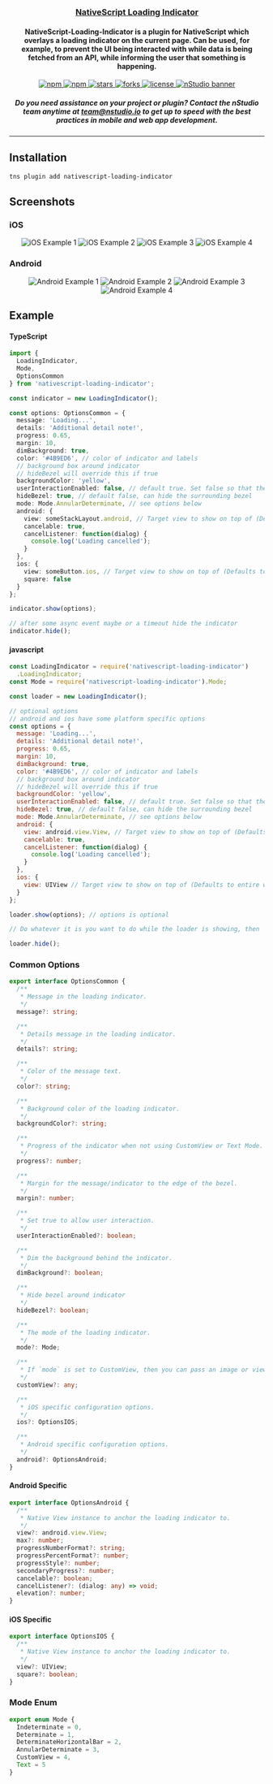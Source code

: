 <a align="center" href="https://www.npmjs.com/package/nativescript-loading-indicator">
    <h3 align="center">NativeScript Loading Indicator</h3>
</a>
<h4 align="center">
NativeScript-Loading-Indicator is a plugin for NativeScript which overlays a loading indicator on the current page. Can be used, for example, to prevent the UI being interacted with while data is being fetched from an API, while informing the user that something is happening.
</h4>

<p align="center">
    <a href="https://www.npmjs.com/package/nativescript-loading-indicator">
        <img src="https://img.shields.io/npm/v/nativescript-loading-indicator.svg" alt="npm">
    </a>
    <a href="https://www.npmjs.com/package/nativescript-loading-indicator">
        <img src="https://img.shields.io/npm/dt/nativescript-loading-indicator.svg?label=npm%20downloads" alt="npm">
    </a>
    <a href="https://github.com/NathanWalker/nativescript-loading-indicator/stargazers">
        <img src="https://img.shields.io/github/stars/NathanWalker/nativescript-loading-indicator.svg" alt="stars">
    </a>
     <a href="https://github.com/NathanWalker/nativescript-loading-indicator/network">
        <img src="https://img.shields.io/github/forks/NathanWalker/nativescript-loading-indicator.svg" alt="forks">
    </a>
    <a href="https://github.com/NathanWalker/nativescript-loading-indicator/blob/master/LICENSE">
        <img src="https://img.shields.io/github/license/NathanWalker/nativescript-loading-indicator.svg" alt="license">
    </a>
    <a href="http://nstudio.io">
      <img src="https://github.com/nstudio/media/blob/master/images/nstudio-banner.png?raw=true" alt="nStudio banner">
    </a>
    <h5 align="center">Do you need assistance on your project or plugin? Contact the nStudio team anytime at <a href="mailto:team@nstudio.io">team@nstudio.io</a> to get up to speed with the best practices in mobile and web app development.
    </h5>
</p>

---

## Installation

```bash
tns plugin add nativescript-loading-indicator
```

## Screenshots

### iOS

<p align="center">
  <img src="./screenshots/ios/1.png" style="max-width:200px" alt="iOS Example 1">
  <img src="./screenshots/ios/2.png" style="max-width:200px" alt="iOS Example 2">
  <img src="./screenshots/ios/3.png" style="max-width:200px" alt="iOS Example 3">
  <img src="./screenshots/ios/4.png" style="max-width:200px" alt="iOS Example 4">
</p>

### Android

<p align="center">
  <img src="./screenshots/android/1.png" style="max-width:200px" alt="Android Example 1">
  <img src="./screenshots/android/2.png" style="max-width:200px" alt="Android Example 2">
  <img src="./screenshots/android/3.png" style="max-width:200px" alt="Android Example 3">
  <img src="./screenshots/android/4.png" style="max-width:200px" alt="Android Example 4">
</p>

## Example

#### TypeScript

```typescript
import {
  LoadingIndicator,
  Mode,
  OptionsCommon
} from 'nativescript-loading-indicator';

const indicator = new LoadingIndicator();

const options: OptionsCommon = {
  message: 'Loading...',
  details: 'Additional detail note!',
  progress: 0.65,
  margin: 10,
  dimBackground: true,
  color: '#4B9ED6', // color of indicator and labels
  // background box around indicator
  // hideBezel will override this if true
  backgroundColor: 'yellow',
  userInteractionEnabled: false, // default true. Set false so that the touches will fall through it.
  hideBezel: true, // default false, can hide the surrounding bezel
  mode: Mode.AnnularDeterminate, // see options below
  android: {
    view: someStackLayout.android, // Target view to show on top of (Defaults to entire window)
    cancelable: true,
    cancelListener: function(dialog) {
      console.log('Loading cancelled');
    }
  },
  ios: {
    view: someButton.ios, // Target view to show on top of (Defaults to entire window)
    square: false
  }
};

indicator.show(options);

// after some async event maybe or a timeout hide the indicator
indicator.hide();
```

#### javascript

```js
const LoadingIndicator = require('nativescript-loading-indicator')
  .LoadingIndicator;
const Mode = require('nativescript-loading-indicator').Mode;

const loader = new LoadingIndicator();

// optional options
// android and ios have some platform specific options
const options = {
  message: 'Loading...',
  details: 'Additional detail note!',
  progress: 0.65,
  margin: 10,
  dimBackground: true,
  color: '#4B9ED6', // color of indicator and labels
  // background box around indicator
  // hideBezel will override this if true
  backgroundColor: 'yellow',
  userInteractionEnabled: false, // default true. Set false so that the touches will fall through it.
  hideBezel: true, // default false, can hide the surrounding bezel
  mode: Mode.AnnularDeterminate, // see options below
  android: {
    view: android.view.View, // Target view to show on top of (Defaults to entire window)
    cancelable: true,
    cancelListener: function(dialog) {
      console.log('Loading cancelled');
    }
  },
  ios: {
    view: UIView // Target view to show on top of (Defaults to entire window)
  }
};

loader.show(options); // options is optional

// Do whatever it is you want to do while the loader is showing, then

loader.hide();
```

### Common Options

```typescript
export interface OptionsCommon {
  /**
   * Message in the loading indicator.
   */
  message?: string;

  /**
   * Details message in the loading indicator.
   */
  details?: string;

  /**
   * Color of the message text.
   */
  color?: string;

  /**
   * Background color of the loading indicator.
   */
  backgroundColor?: string;

  /**
   * Progress of the indicator when not using CustomView or Text Mode.
   */
  progress?: number;

  /**
   * Margin for the message/indicator to the edge of the bezel.
   */
  margin?: number;

  /**
   * Set true to allow user interaction.
   */
  userInteractionEnabled?: boolean;

  /**
   * Dim the background behind the indicator.
   */
  dimBackground?: boolean;

  /**
   * Hide bezel around indicator
   */
  hideBezel?: boolean;

  /**
   * The mode of the loading indicator.
   */
  mode?: Mode;

  /**
   * If `mode` is set to CustomView, then you can pass an image or view to show in the loading indicator.
   */
  customView?: any;

  /**
   * iOS specific configuration options.
   */
  ios?: OptionsIOS;

  /**
   * Android specific configuration options.
   */
  android?: OptionsAndroid;
}
```

#### Android Specific

```typescript
export interface OptionsAndroid {
  /**
   * Native View instance to anchor the loading indicator to.
   */
  view?: android.view.View;
  max?: number;
  progressNumberFormat?: string;
  progressPercentFormat?: number;
  progressStyle?: number;
  secondaryProgress?: number;
  cancelable?: boolean;
  cancelListener?: (dialog: any) => void;
  elevation?: number;
}
```

#### iOS Specific

```typescript
export interface OptionsIOS {
  /**
   * Native View instance to anchor the loading indicator to.
   */
  view?: UIView;
  square?: boolean;
}
```

### Mode Enum

```typescript
export enum Mode {
  Indeterminate = 0,
  Determinate = 1,
  DeterminateHorizontalBar = 2,
  AnnularDeterminate = 3,
  CustomView = 4,
  Text = 5
}
```
